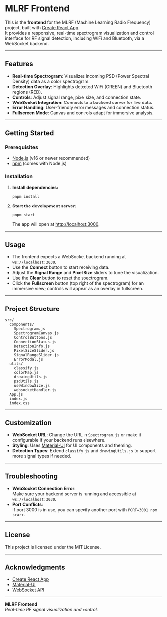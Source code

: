 # MLRF Frontend

This is the **frontend** for the MLRF (Machine Learning Radio Frequency) project, built with [Create React App](https://create-react-app.dev/).  
It provides a responsive, real-time spectrogram visualization and control interface for RF signal detection, including WiFi and Bluetooth, via a WebSocket backend.

---

## Features

- **Real-time Spectrogram**: Visualizes incoming PSD (Power Spectral Density) data as a color spectrogram.
- **Detection Overlay**: Highlights detected WiFi (GREEN) and Bluetooth regions (RED).
- **Controls**: Adjust signal range, pixel size, and connection state.
- **WebSocket Integration**: Connects to a backend server for live data.
- **Error Handling**: User-friendly error messages and connection status.
- **Fullscreen Mode**: Canvas and controls adapt for immersive analysis.

---

## Getting Started

### Prerequisites

- [Node.js](https://nodejs.org/) (v16 or newer recommended)
- [npm](https://www.npmjs.com/) (comes with Node.js)

### Installation

1. **Install dependencies:**
   ```bash
   pnpm install
   ```

2. **Start the development server:**
   ```bash
   pnpm start
   ```

   The app will open at [http://localhost:3000](http://localhost:3000).

---

## Usage

- The frontend expects a WebSocket backend running at `ws://localhost:3030`.
- Use the **Connect** button to start receiving data.
- Adjust the **Signal Range** and **Pixel Size** sliders to tune the visualization.
- Use the **Clear** button to reset the spectrogram.
- Click the **Fullscreen** button (top right of the spectrogram) for an immersive view; controls will appear as an overlay in fullscreen.

---

## Project Structure

```
src/
  components/
    Spectrogram.js
    SpectrogramCanvas.js
    ControlButtons.js
    ConnectionStatus.js
    DetectionInfo.js
    PixelSizeSlider.js
    SignalRangeSlider.js
    ErrorModal.js
  utils/
    classify.js
    colorMap.js
    drawingUtils.js
    psdUtils.js
    useWindowSize.js
    websocketHandler.js
  App.js
  index.js
  index.css
```

---

## Customization

- **WebSocket URL**: Change the URL in `Spectrogram.js` or make it configurable if your backend runs elsewhere.
- **Styling**: Uses [Material-UI](https://mui.com/) for UI components and theming.
- **Detection Types**: Extend `classify.js` and `drawingUtils.js` to support more signal types if needed.

---

## Troubleshooting

- **WebSocket Connection Error**:  
  Make sure your backend server is running and accessible at `ws://localhost:3030`.
- **Port Conflicts**:  
  If port 3000 is in use, you can specify another port with `PORT=3001 npm start`.

---

## License

This project is licensed under the MIT License.

---

## Acknowledgments

- [Create React App](https://create-react-app.dev/)
- [Material-UI](https://mui.com/)
- [WebSocket API](https://developer.mozilla.org/en-US/docs/Web/API/WebSockets_API)

---

**MLRF Frontend**  
_Real-time RF signal visualization and control._
